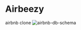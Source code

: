 # Airbeezy
airbnb clone
![airbnb-db-schema](https://user-images.githubusercontent.com/93681678/186716756-d0f563fb-6a8c-4839-bb8a-5a709e2d3a79.png)
